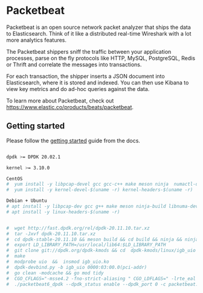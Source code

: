 
# Packetbeat

Packetbeat is an open source network packet analyzer that ships the data to
Elasticsearch. Think of it like a distributed real-time Wireshark with a lot
more analytics features.

The Packetbeat shippers sniff the traffic between your application processes,
parse on the fly protocols like HTTP, MySQL, PostgreSQL, Redis or Thrift and
correlate the messages into transactions.

For each transaction, the shipper inserts a JSON document into Elasticsearch,
where it is stored and indexed. You can then use Kibana to view key metrics and
do ad-hoc queries against the data.

To learn more about Packetbeat, check out <https://www.elastic.co/products/beats/packetbeat>.


## Getting started

Please follow the [getting started](https://www.elastic.co/guide/en/beats/packetbeat/current/packetbeat-installation-configuration.html)
guide from the docs.


```bash

dpdk >= DPDK 20.02.1

kernel >= 3.10.0

CentOS
#  yum install -y libpcap-devel gcc gcc-c++ make meson ninja  numactl-devel  numactl  net-tools pciutils
#  yum install -y kernel-devel-$(uname -r) kernel-headers-$(uname -r)

Debian + Ubuntu
# apt install -y libpcap-dev gcc g++ make meson ninja-build libnuma-dev numactl net-tools pciutils
# apt install -y linux-headers-$(uname -r)


#  wget http://fast.dpdk.org/rel/dpdk-20.11.10.tar.xz
#  tar -Jxvf dpdk-20.11.10.tar.xz
#  cd dpdk-stable-20.11.10 && meson build && cd build && ninja && ninja install
#  export LD_LIBRARY_PATH=/usr/local/lib64:$LD_LIBRARY_PATH
#  git clone git://dpdk.org/dpdk-kmods && cd  dpdk-kmods/linux/igb_uio
#  make
#  modprobe uio  &&  insmod igb_uio.ko
#  dpdk-devbind.py -b igb_uio 0000:03:00.0(pci-addr)
#  go clean -modcache && go mod tidy
#  CGO_CFLAGS="-msse4.2 -fno-strict-aliasing " CGO_LDFLAGS=" -lrte_eal -lrte_mbuf -lrte_mempool -lrte_ethdev -lpcap" go build
#  ./packetbeat6_dpdk --dpdk_status enable --dpdk_port 0 -c packetbeat.dpdk.yml

```

